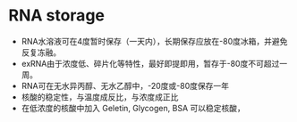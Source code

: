 # RNA storage

* RNA水溶液可在4度暂时保存（一天内），长期保存应放在-80度冰箱，并避免反复冻融。
* exRNA由于浓度低、碎片化等特性，最好即提即用，暂存于-80度不可超过一周。
* RNA可在无水异丙醇、无水乙醇中，-20度或-80度保存一年
* 核酸的稳定性，与温度成反比，与浓度成正比
* 在低浓度的核酸中加入 Geletin, Glycogen, BSA 可以稳定核酸，

